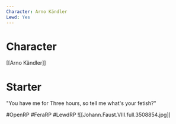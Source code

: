 ```yaml
---
Character: Arno Kändler
Lewd: Yes
---
```

# Character
[[Arno Kändler]]

# Starter
"You have me for Three hours, so tell me what's your fetish?"

#OpenRP #FeraRP #LewdRP 
![[Johann.Faust.VIII.full.3508854.jpg]]